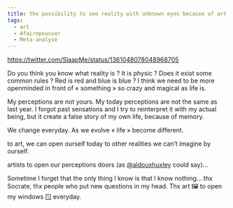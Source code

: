 ```yaml
---
title: the possibility to see reality with unknown eyes because of art
tags:
  - art
  - Afairepousser
  - Meta-analyse
---
```


https://twitter.com/SlaapMe/status/1361048078048968705

Do you think you know what reality is ? It is physic ? Does it exist some common rules ? Red is red and blue is blue ? I think we need to be more openminded in front of « something » so crazy and magical as life is.

My perceptions are not yours. My today perceptions are not the same as last year. I forgot past sensations and I try to reinterpret it with my actual being, but it create a false story of my own life, because of memory.

We change everyday. As we evolve « life » become different.

to art, we can open ourself today to other realities we can’t imagine by ourself.

artists to open our perceptions doors (as [@aldouxhuxley](https://twitter.com/aldouxhuxley) could say)...

Sometime I forget that the only thing I know is that I know nothing... thx Socrate, thx people who put new questions in my head. Thx art 🖼 to open my windows 🪟 everyday.